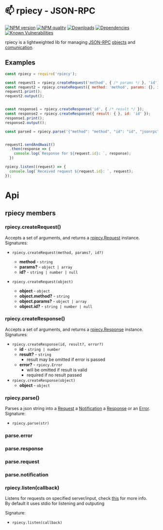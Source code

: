 


<!-- Links -->
[npm-image]: https://img.shields.io/npm/v/json-rpiecy.svg?style=flat-square
[npm-url]: https://npmjs.org/package/json-rpiecy

[code-quality-badge]: http://npm.packagequality.com/shield/json-rpiecy.svg?style=flat-square
[code-quality-link]: https://packagequality.com/#?package=json-rpiecy

[downloads-badge]: https://img.shields.io/npm/dm/json-rpiecy.svg?style=flat-square
[downloads-link]: https://www.npmjs.com/package/json-rpiecy

[dependencies-badge]: https://img.shields.io/david/nombrekeff/json-rpiecy.svg?style=flat-square
[dependencies-link]: https://david-dm.org/nombrekeff/json-rpiecy?view=tree

[vulnerabilities-badge]: https://snyk.io/test/npm/loggin-js/badge.svg?style=flat-square
[vulnerabilities-link]: https://snyk.io/test/npm/loggin-js

# 📫 rpiecy - JSON-RPC 

[![NPM version][npm-image]][npm-url]
[![NPM quality][code-quality-badge]][code-quality-link]
[![Downloads][downloads-badge]][downloads-link]
[![Dependencies][dependencies-badge]][dependencies-link]
[![Known Vulnerabilities][vulnerabilities-badge]][vulnerabilities-link]

rpiecy is a lightweighted lib for managing [JSON-RPC](specifications.md) [objects][objects] and [comunication][comunication].


## Examples
```js
const rpiecy = require('rpiecy');

const request1 = rpiecy.createRequest('method', { /* params */ }, 'id');
const request2 = rpiecy.createRequest({ method: 'method', params: {}, id: 'id' });
request1.print();
request2.output();


const response1 = rpiecy.createResponse('id', { /* result */ });
const response2 = rpiecy.createResponse({ result: { }, id: 'id' });
response1.print();
response2.output();

const parsed = rpiecy.parse('{"method": "method", "id": "id", "jsonrpc": "2.0"}');


request1.sendAndAwait()
  .then(response => {
    console.log(`Response for ${request.id}: `, response);
  })

rpiecy.listen((request) => {
  console.log(`Received request ${request.id}: `, request);
});

```

# Api
## rpiecy members
### rpiecy.createRequest()
Accepts a set of arguments, and returns a [rpiecy.Request][rpiecy.Request] instance.  
Signatures: 
  * `rpiecy.createRequest(method, params?, id?)`
    * **method** - `string`
    * **params?** - `object | array`
    * **id?** - `string | number | null`
  
  * `rpiecy.createRequest(object)`
    * **object** - `object`
    * **object.method?** - `string`
    * **object.params?** - `object | array`
    * **object.id?** - `string | number | null`


### rpiecy.createResponse()
Accepts a set of arguments, and returns a [rpiecy.Response][rpiecy.Response] instance.  
Signatures: 
  * `rpiecy.createResponse(id, result?, error?)`
    * **id** - `string | number`
    * **result?** - `string` 
      * result may be omitted if error is passed
    * **error?** - `rpiecy.Error` 
      * will be omitted if result is valid
      * required if no result passed
  * `rpiecy.createResponse(object)`
    * **object** - `object`

### rpiecy.parse()
Parses a json string into a [Request][rpiecy.Request] a [Notification][rpiecy.Notification] a [Response][rpiecy.Response] or an [Error][rpiecy.Error].  
Signature:
  * `rpiecy.parse(str)` 

### parse.error
### parse.response
### parse.request
### parse.notification

### rpiecy.listen(callback)
Listens for requests on specified server/input, check [this][rpiecy.Comunication] for more info.  
By default it uses stdio for listening and outputing

Signature:
  * `rpiecy.listen(callback)` 


<!-- links -->
[objects]: docs/specifications.md#list-of-objects
[comunication]: docs/specifications.md#comunication
[createRequest]: docs/api.md#rpiecy.createRequest
[createResponse]: docs/api.md#rpiecy.createResponse
[rpiecy.Request]: docs/api.md#rpiecy.Request
[rpiecy.Response]: docs/api.md#rpiecy.Response
[rpiecy.Notification]: docs/api.md#rpiecy.Notification
[rpiecy.Error]: docs/api.md#rpiecy.Error
[rpiecy.Comunication]: docs/api.md#rpiecy.Comunication
